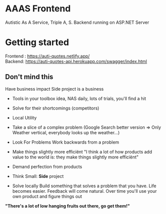 # AAAS Frontend
Autistic As A Service, Triple A, S. Backend running on ASP.NET Server

# Getting started
Frontend : https://auti-quotes.netlify.app/
<br>
Backend: https://auti-quotes-api.herokuapp.com/swagger/index.html

## Don't mind this
Have business impact
Side project is a business

* Tools in your toolbox idea, NAS daily, lots of trials, you'll find a hit
* Solve for their shortcomings (competitors)
* Local Utility
* Take a slice of a complex problem (Google Search better version => Only Weather vertical, everybody looks up the weather...)

* Look For Problems
Work backwards from a problem

* Make things slightly more efficiënt
"I think a lot of how products add value to the world is: they make things slightly more efficiënt"

* Demand perfection from products

* Think Small:  **Side** project

* Solve locally
Build something that solves a problem that you have.
Life becomes easier. Feedback will come natural. Over time you'll use
your own product and figure things out

**"There's a lot of low hanging fruits out there, go get them!"**


